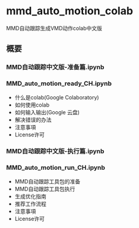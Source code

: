 # mmd_auto_motion_colab
MMD自动跟踪生成VMD动作colab中文版

## 概要
### MMD自动跟踪中文版-准备篇.ipynb
### MMD_auto_motion_ready_CH.ipynb

 - 什么是colab(Google Colaboratory)
 - 如何使用colab
 - 如何输入输出(Google 云盘)
 - 解决错误的办法
 - 注意事項
 - License许可

### MMD自动跟踪中文版-执行篇.ipynb
### MMD_auto_motion_run_CH.ipynb

 - MMD自动跟踪工具包的准备
 - MMD自动跟踪工具包执行
 - 生成优化指南
 - 推荐工作流程
 - 注意事項
 - License许可

